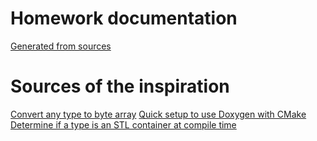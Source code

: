 # Homework documentation
[Generated from sources](html/index.html)

# Sources of the inspiration
[Convert any type to byte array](http://www.cplusplus.com/forum/beginner/155821/)
[Quick setup to use Doxygen with CMake](https://vicrucann.github.io/tutorials/quick-cmake-doxygen/)
[Determine if a type is an STL container at compile time](https://stackoverflow.com/a/31105859)

